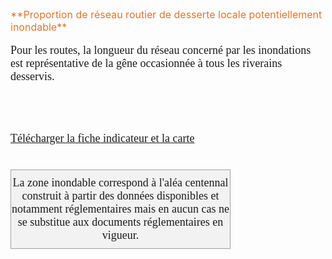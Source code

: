  <font size="3" color=" #dc7633">
**Proportion de réseau routier de desserte locale potentiellement inondable**
</b></font>
 <br><br>
 <font size="4px" face="calibri">
 <font size="4px" face="calibri">
Pour les routes, la longueur du réseau concerné par les inondations est représentative de la gêne occasionnée à tous les riverains desservis. 
 </font>

<br><br>

<a href=https://fiches.eptb-vienne.fr/ind_39b.pdf target=_blank><i class="fa fa-exclamation-circle"></i> Télécharger la fiche indicateur et la carte</a>
<br><br>

<font size="4.5px" face="calibri">
<p><div style="width: 350px;  padding-top:10px; padding-bottom:10px;border: 1px solid #A0A0A0; text-align: center;background: #F2F2F2;">La zone inondable correspond à l'aléa centennal construit à partir des données disponibles et notamment réglementaires mais en aucun cas ne se substitue aux documents réglementaires en vigueur.</div></p>
</font>